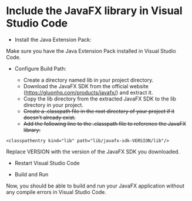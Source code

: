 # Include the JavaFX library in Visual Studio Code

- Install the Java Extension Pack:

Make sure you have the Java Extension Pack installed in Visual Studio Code.

- Configure Build Path:

    - Create a directory named lib in your project directory.
    - Download the JavaFX SDK from the official website (https://gluonhq.com/products/javafx/) and extract it.
    - Copy the lib directory from the extracted JavaFX SDK to the lib directory in your project.
    - ~~Create a .classpath file in the root directory of your project if it doesn't already exist.~~
    - ~~Add the following line to the .classpath file to reference the JavaFX library:~~

```
<classpathentry kind="lib" path="lib/javafx-sdk-VERSION/lib"/>
```

Replace VERSION with the version of the JavaFX SDK you downloaded.

- Restart Visual Studio Code

- Build and Run

Now, you should be able to build and run your JavaFX application without any compile errors in Visual Studio Code.

